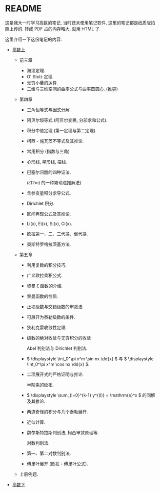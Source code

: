 # README



这是我大一时学习高数的笔记, 当时还未使用笔记软件, 这里的笔记都是纸质版拍照上传的. 转成 PDF 占的内存略大, 就用 HTML 了.

这里介绍一下这份笔记的内容:

- [高数上](高数上.html)

  - 前三章

    - 海涅定理.
    - O' Stolz 定理.
    - 无穷小量的运算.
    - 二维与三维空间的曲率公式与曲率圆圆心. ([推导](曲率公式推导.html))

  - 第四章

    - 三角恒等式与因式分解.

    - 阿贝尔恒等式 (阿贝尔变换, 分部求和公式).

    - 积分中值定理 (第一定理与第二定理).

    - 柯西 - 施瓦茨不等式及其推论.

    - 常用积分 (指数与三角)

    - 心形线, 星形线, 摆线.

    - 巴塞尔问题的四种证法.

      ($\zeta(2m)$ 的一种繁琐递推解法)

    - 含参变量积分求导公式.

    - Dirichlet 积分.

    - 区间再现公式及其推论.

    - Li(x), Ei(x), Si(x), Ci(x).

    - 欧拉第一、二、三代换、倒代换.

    - 奥斯特罗格拉茨基方法.

  - 第五章

    - 利用复数的积分技巧.

    - 广义欧拉乘积公式.

    - 黎曼 ζ 函数的介绍.

    - 黎曼函数的性质.

    - 正项级数与交错级数的审敛法.

    - 可展开为泰勒级数的条件.

    - 狄利克雷收敛性定理.

    - 级数的绝对收敛与无穷积分的收敛

      Abel 判别法与 Dirichlet 判别法.

    - $ \displaystyle \int_0^\pi x^m \sin nx \dd{x} $ 与 $ \displaystyle \int_0^\pi x^m \cos nx \dd{x} $.

    - 二项展开式的严格证明与推论.

      半阶乘的延拓.

    - $ \displaystyle \sum_{l=0}^{k-1} y^{(l)} = \mathrm{e}^x $ 的同解及其推论.

    - 两道奇怪的积分与几个泰勒展开.

    - 近似计算.

    - 魏尔斯特拉斯判别法, 柯西审敛原理等.

      对数判别法.

    - 第一、第二对数判别法.

    - 傅里叶展开 (欧拉 - 傅里叶公式).

  - 上册例题.

- [高数下](高数下.html)

































